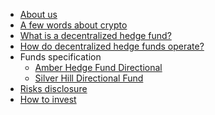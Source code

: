 <!-- _sidebar.md -->

* [About us](/)
* [A few words about crypto](about-crypto.md)
* [What is a decentralized hedge fund?](what-is-de-fund.md)
* [How do decentralized hedge funds operate?](how-d-fund-operates.md)
* Funds specification
    * [Amber Hedge Fund Directional](fund_specs/amber-fund-spec.md)
    * [Silver Hill Directional Fund](fund_specs/silver-hill-fund-spec.md)
* [Risks disclosure](risk-disclosure.md)
* [How to invest](how-to-invest.md)
<!-- * [Join us](join-us.md) -->